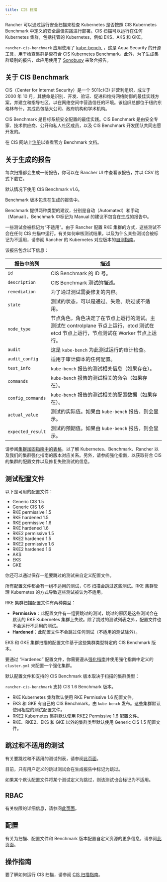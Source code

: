 ```yaml
---
title: CIS 扫描
---
```


<head>
  <link rel="canonical" href="https://ranchermanager.docs.rancher.com/zh/integrations-in-rancher/cis-scans"/>
</head>

Rancher 可以通过运行安全扫描来检查 Kubernetes 是否按照 CIS Kubernetes Benchmark 中定义的安全最佳实践进行部署。CIS 扫描可以运行在任何 Kubernetes 集群，包括托管的 Kubernetes，例如 EKS、AKS 和 GKE。

`rancher-cis-benchmark` 应用使用了 <a href="https://github.com/aquasecurity/kube-bench" target="_blank">kube-bench,</a> ，这是 Aqua Security 的开源工具，用于检查集群是否符合 CIS Kubernetes Benchmark。此外，为了生成集群级别的报告，此应用使用了 <a href="https://github.com/vmware-tanzu/sonobuoy" target="_blank">Sonobuoy</a> 来聚合报告。

## 关于 CIS Benchmark

CIS（Center for Internet Security）是一个 501(c\)(3) 非营利组织，成立于 2000 年 10 月，其使命是识别、开发、验证、促进和维持网络防御的最佳实践方案，并建立和指导社区，以在网络空间中营造信任的环境。该组织总部位于纽约东格林布什，其成员包括大公司、政府机构和学术机构。

CIS Benchmark 是目标系统安全配置的最佳实践。CIS Benchmark 是由安全专家、技术供应商、公开和私人社区成员，以及 CIS Benchmark 开发团队共同志愿开发的。

在 CIS 网站上[注册](https://learn.cisecurity.org/benchmarks)以查看官方 Benchmark 文档。

## 关于生成的报告

每次扫描都会生成一份报告，你可以在 Rancher UI 中查看该报告，并以 CSV 格式下载它。

默认情况下使用 CIS Benchmark v1.6。

Benchmark 版本包含在生成的报告中。

Benchmark 提供两种类型的建议，分别是自动（Automated）和手动（Manual）。Benchmark 中标记为 Manual 的建议不包含在生成的报告中。

一些测试会被标记为“不适用”。由于 Rancher 配置 RKE 集群的方式，这些测试不会在任何 CIS 扫描中运行。有关如何审核测试结果，以及为什么某些测试会被标记为不适用，请参阅 Rancher 的 Kubernetes 对应版本的[自测指南](../../reference-guides/rancher-security/rancher-security.md#CIS-Benchmark-和自我评估)。

该报告包含以下信息：

| 报告中的列 | 描述 |
|-------------------|-----------------------------------------------------------------------------------------------------------------------------------------------------------------------------------------|
| `id` | CIS Benchmark 的 ID 号。 |
| `description` | CIS Benchmark 测试的描述。 |
| `remediation` | 为了通过测试需要修复的内容。 |
| `state` | 测试的状态，可以是通过、失败、跳过或不适用。 |
| `node_type` | 节点角色，角色决定了在节点上运行的测试。主测试在 controlplane 节点上运行，etcd 测试在 etcd 节点上运行，节点测试在 Worker 节点上运行。 |
| `audit` | 这是 `kube-bench` 为此测试运行的审计检查。 |
| `audit_config` | 适用于审计脚本的任何配置。 |
| `test_info` | `kube-bench` 报告的测试相关信息（如果存在）。 |
| `commands` | `kube-bench` 报告的测试相关的命令（如果存在）。 |
| `config_commands` | `kube-bench` 报告的测试相关的配置数据（如果存在）。 |
| `actual_value` | 测试的实际值。如果由 `kube-bench` 报告，则会显示。 |
| `expected_result` | 测试的预期值。如果由 `kube-bench` 报告，则会显示。 |

请参阅[集群加固指南中的表格](../../reference-guides/rancher-security/rancher-security.md)，以了解 Kubernetes、Benchmark、Rancher 以及我们的集群强化指南的版本对应关系。另外，请参阅强化指南，以获取符合 CIS 的集群的配置文件以及修复失败测试的信息。

## 测试配置文件

以下是可用的配置文件：

- Generic CIS 1.5
- Generic CIS 1.6
- RKE permissive 1.5
- RKE hardened 1.5
- RKE permissive 1.6
- RKE hardened 1.6
- RKE2 permissive 1.5
- RKE2 hardened 1.5
- RKE2 permissive 1.6
- RKE2 hardened 1.6
- AKS
- EKS
- GKE

你还可以通过保存一组要跳过的测试来自定义配置文件。

所有配置文件都会有一组不适用的测试，CIS 扫描会跳过这些测试。RKE 集群管理 Kubernetes 的方式导致这些测试被认为不适用。

RKE 集群扫描配置文件有两种类型：

- **Permissive**：此配置文件有一组要跳过的测试，跳过的原因是这些测试会在默认的 RKE Kubernetes 集群上失败。除了跳过的测试列表之外，配置文件也不会运行不适用的测试。
- **Hardened**：此配置文件不会跳过任何测试（不适用的测试除外）。

EKS 和 GKE 集群扫描的配置文件基于这些集群类型特定的 CIS Benchmark 版本。

要通过 “Hardened” 配置文件，你需要遵从[强化指南](../../reference-guides/rancher-security/rancher-security.md#Rancher-加固指南)并使用强化指南中定义的 `cluster.yml` 来配置一个强化集群。

默认配置文件和支持的 CIS Benchmark 版本取决于扫描的集群类型：

`rancher-cis-benchmark` 支持 CIS 1.6 Benchmark 版本。

- RKE Kubernetes 集群默认使用 RKE Permissive 1.6 配置文件。
- EKS 和 GKE 有自己的 CIS Benchmark，由 `kube-bench` 发布。这些集群默认使用相应的测试配置文件。
- RKE2 Kubernetes 集群默认使用 RKE2 Permissive 1.6 配置文件。
- RKE、RKE2、EKS 和 GKE 以外的集群类型默认使用 Generic CIS 1.5 配置文件。

## 跳过和不适用的测试

有关要跳过和不适用的测试列表，请参阅[此页面](../../how-to-guides/advanced-user-guides/cis-scan-guides/skip-tests.md)。

目前，只有用户定义的跳过测试会在生成报告中标记为跳过。

如果某个默认配置文件将某个测试定义为跳过，则该测试也会标记为不适用。

## RBAC

有关权限的详细信息，请参阅[此页面](rbac-for-cis-scans.md)。

## 配置

有关为扫描、配置文件和 Benchmark 版本配置自定义资源的更多信息，请参阅[此页面](configuration-reference.md)。

## 操作指南

要了解如何运行 CIS 扫描，请参阅 [CIS 扫描指南](../../how-to-guides/advanced-user-guides/cis-scan-guides/cis-scan-guides.md)。